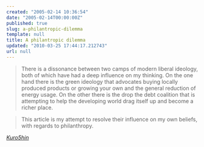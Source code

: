 ```yaml
---
created: "2005-02-14 10:36:54"
date: "2005-02-14T00:00:00Z"
published: true
slug: a-philantropic-dilemma
template: null
title: A philantropic dilemma
updated: "2010-03-25 17:44:17.212743"
url: null
---
```


>There is a dissonance between two camps of modern liberal ideology, both of which have had a deep influence on my thinking. On the one hand there is the green ideology that advocates buying locally produced products or growing your own and the general reduction of energy usage. On the other there is the drop the debt coalition that is attempting to help the developing world drag itself up and become a richer place.

> This article is my attempt to resolve their influence on my own beliefs, with regards to philanthropy. 

<cite><a href="http://www.kuro5hin.org/story/2005/2/11/896/36129">Kuro5hin</a></cite>



